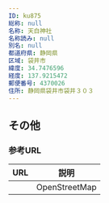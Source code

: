 ```yaml
---
ID: ku875
総称: null
名称: 天白神社
名称読み: null
別名: null
都道府県: 静岡県
区域: 袋井市
緯度: 34.7476596
経度: 137.9215472
郵便番号: 4370026
住所: 静岡県袋井市袋井３０３
---
```


## その他

### 参考URL

| URL | 説明          |
| --- | ------------- |
|     | OpenStreetMap |

